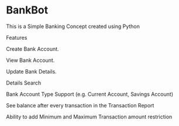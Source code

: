 # BankBot
This is a Simple Banking Concept created using Python

Features

Create Bank Account.

View Bank Account.

Update Bank Details.

Details Search

Bank Account Type Support (e.g. Current Account, Savings Account)

See balance after every transaction in the Transaction Report

Ability to add Minimum and Maximum Transaction amount restriction

